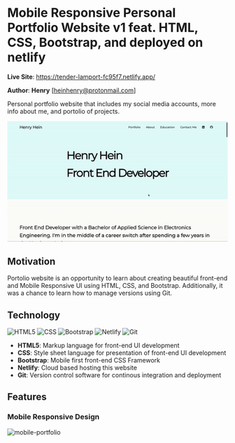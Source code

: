 # Mobile Responsive Personal Portfolio Website v1 feat. HTML, CSS, Bootstrap, and deployed on netlify


**Live Site**: https://tender-lamport-fc95f7.netlify.app/

**Author**: **Henry** [heinhenry@protonmail.com]

Personal portfolio website that includes my social media accounts, more info about me, and portolio of projects.

![porfolio](portfolio.gif)

## Motivation

Portolio website is an opportunity to learn about creating beautiful front-end and Mobile Responsive UI using HTML, CSS, and Bootstrap. Additionally, it was a chance to learn how to manage versions using Git.

## Technology

![HTML5](https://imgs.search.brave.com/2xnxFMcDoKYaOu12Z0nTSfC55aSIHpiJa7PDV1YQ2ZU/rs:fit:711:225:1/g:ce/aHR0cHM6Ly90c2U0/Lm1tLmJpbmcubmV0/L3RoP2lkPU9JUC40/ZFFreExtLWNBbmRW/LTlPZlZqalF3SGFF/OCZwaWQ9QXBp) ![CSS](https://imgs.search.brave.com/tYCpst0AI9pM2BLWnXQpwUCiZrpXMID-8KYO3YbGWA4/rs:fit:711:225:1/g:ce/aHR0cHM6Ly90c2U0/Lm1tLmJpbmcubmV0/L3RoP2lkPU9JUC5m/S3RFQTZWU3VDUGgw/bkN5MlZUblpRSGFF/OCZwaWQ9QXBp) ![Bootstrap](https://imgs.search.brave.com/WLKBni-H8_5cTiyzal_L1bEjyLv9KIk64BWcbkXkD98/rs:fit:549:225:1/g:ce/aHR0cHM6Ly90c2Uy/Lm1tLmJpbmcubmV0/L3RoP2lkPU9JUC5O/aHd2bGw0bTFKYzN3/amptaTJPR0ZnSGFH/WiZwaWQ9QXBp) ![Netlify](https://imgs.search.brave.com/aBFlemvrKIZCVcGW62-rgXkpY6JXeH9Nmgb0ndTTWhc/rs:fit:888:225:1/g:ce/aHR0cHM6Ly90c2U0/Lm1tLmJpbmcubmV0/L3RoP2lkPU9JUC5X/TUFfTllGZnZaSXB4/X3V2UXhRUUVBSGFE/OSZwaWQ9QXBp) ![Git](https://imgs.search.brave.com/6_8TOXGsbbgW8N1l3mYZPglJHMpkJwPoTSbRQcFJrH0/rs:fit:948:225:1/g:ce/aHR0cHM6Ly90c2Uz/Lm1tLmJpbmcubmV0/L3RoP2lkPU9JUC5N/aFVXOEttWGV5Smdo/czVrTjZKaGlRSGFE/dCZwaWQ9QXBp)

* **HTML5**: Markup language for front-end UI development
* **CSS**: Style sheet language for presentation of front-end UI development
* **Bootstrap**: Mobile first front-end CSS Framework
* **Netlify**: Cloud based hosting this website
* **Git**: Version control software for continous integration and deployment

## Features

### Mobile Responsive Design

![mobile-portfolio](portfolio-mobile.gif)

